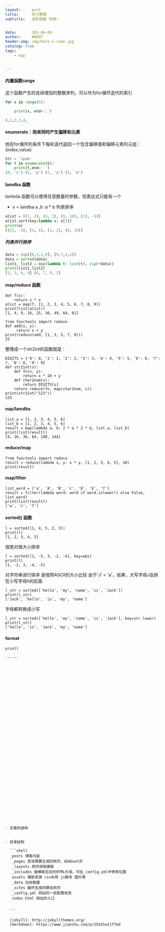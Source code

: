```yaml
---
layout:     post
title:      学习整理
subtitle:   高阶函数 勿喷!


date:       201-06-09
author:     WHEAT
header-img: img/here-i-come.jpg
catalog: true
tags:
    - map


---
```

#### 内置函数range
这个函数产生的连续增加的整数序列，可以作为for循环迭代的索引
~~~python 
for x in range(5):

    print(x, end=',')

0,1,2,3,4,
~~~
#### enumerate：用来同时产生偏移和元素
他在for循环的条件下每轮迭代返回一个包含偏移值和偏移元素的元组：(index,value)
~~~python
Str = 'spam'
for t in enumerate(S):
    print(t,end=' ')
(0, 's') (1, 'p') (2, 'a') (3, 'm')
~~~
#### lamdba 函数
lambda 函数可以使用任意数量的参数，但表达式只能有一个
* x = landba a ,b :a * b
列表排序
~~~python 
alist = [(1, 2), (4, 1), (9, 10), (13, -3)]
alist.sort(key=lambda x: x[1])
print(a)
[(13, -3), (4, 1), (1, 2), (9, 10)]
~~~
##### 列表并行排序
~~~python
data = zip([6,3,1,9], [9,7,4,2])
data = sorted(data)
list1, list2 = map(lambda t: list(t), zip(*data))
print(list1,list2)
[1, 3, 6, 9] [4, 7, 9, 2]
~~~
#### map/reduce 函数
~~~
def f(x):
    return x * x
alist = map(f, [1, 2, 3, 4, 5, 6, 7, 8, 9])
print(list(alist))
[1, 4, 9, 16, 25, 36, 49, 64, 81]
~~~
~~~
from functools import reduce
def add(x, y):
     return x + y
print(reduce(add, [1, 3, 5, 7, 9]))
25
~~~
整理成一个str2int的函数就是：
~~~from functools import reduce
DIGITS = {'0': 0, '1': 1, '2': 2, '3': 3, '4': 4, '5': 5, '6': 6, '7': 7, '8': 8, '9': 9}
def str2int(s):
    def fn(x, y):
        return x * 10 + y
    def char2num(s):
        return DIGITS[s]
    return reduce(fn, map(char2num, s))
print(str2int("123"))
123
~~~
#### nap/lamdba
~~~
list_a = [1, 2, 3, 4, 5, 6]
list_b = [1, 2, 3, 4, 5, 6]
result = map(lambda a, b: 2 * a * 2 * b, list_a, list_b)
print(list(result))
[4, 16, 36, 64, 100, 144]
~~~
#### reduce/map
~~~
from functools import reduce
result = reduce(lambda x, y: x * y, [1, 2, 3, 4, 5], 10)
print(result)
~~~
#### map/filter
~~~
list_word = ['a', 'A', 'B', 'c', 'D', 'E', 'f']
result = filter(lambda word: word if word.islower() else False, list_word)
print(list(result))
['a', 'c', 'f']
~~~
#### sorted() 函数
~~~
l = sorted([1, 4, 5, 2, 3])
print(l)
[1, 2, 3, 4, 5]
~~~
按绝对值大小排序
~~~
l = sorted([1, -5, 3, -2, -4], key=abs)
print(l)
[1, -2, 3, -4, -5]
~~~
对字符串进行排序    是按照ASCII的大小比较 由于'J' < 'a'，结果，大写字母J会排在小写字母h的前面
~~~
l_str = sorted(['hello', 'my', 'name', 'is', 'Jack'])
print(l_str)
['Jack', 'hello', 'is', 'my', 'name']
~~~
字母都转换成小写
~~~
l_str = sorted(['hello', 'my', 'name', 'is', 'Jack'], key=str.lower)
print(l_str)
['hello', 'is', 'Jack', 'my', 'name']
~~~

#### format 
~~~
print(

------







  



  



  






















- 文章的结构


- 目录结构

  ```shell
  _posts 博客内容
   _pages 其他需要生成的网页，如About页
   _layouts 网页排版模板
   _includes 被模板包含的HTML片段，可在_config.yml中修改位置
   assets 辅助资源 css布局 js脚本 图片等
   _data 动态数据
   _sites 最终生成的静态网页
   _config.yml 网站的一些配置信息
   index.html 网站的入口
  
  
  ```

  [jekyll]: http://jekyllthemes.org/
  [markdown]: https://www.jianshu.com/p/191d1e21f7ed

  


